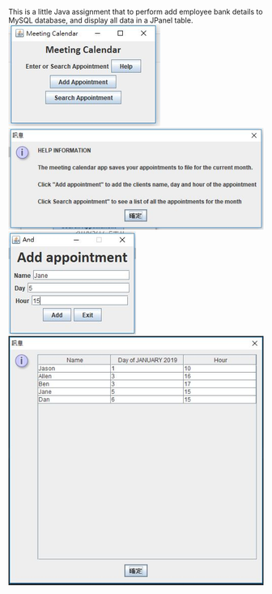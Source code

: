 This is a little Java assignment that to perform add employee bank details to MySQL database, and display all data in a JPanel table.
![Image1](https://github.com/evonne1/Java-MeetingCalendar/blob/master/screenshots/01.JPG)
![Image2](https://github.com/evonne1/Java-MeetingCalendar/blob/master/screenshots/02.JPG)
![Image3](https://github.com/evonne1/Java-MeetingCalendar/blob/master/screenshots/03.JPG)
![Image4](https://github.com/evonne1/Java-MeetingCalendar/blob/master/screenshots/04.JPG)

